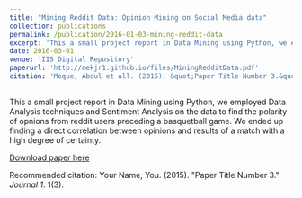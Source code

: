 ```yaml
---
title: "Mining Reddit Data: Opinion Mining on Social Media data"
collection: publications
permalink: /publication/2016-01-03-mining-reddit-data
excerpt: 'This a small project report in Data Mining using Python, we employed Data Analysis techniques and Sentiment Analysis on the data to find the polarity of opnions from reddit users preceding a basquetball game. '
date: 2016-03-01
venue: 'IIS Digital Repository'
paperurl: 'http://mekjr1.github.io/files/MiningRedditData.pdf'
citation: 'Meque, Abdul et all. (2015). &quot;Paper Title Number 3.&quot; <i>Journal 1</i>. 1(3).'
---
```

This a small project report in Data Mining using Python, we employed Data Analysis techniques and Sentiment Analysis on the data to find the polarity of opnions from reddit users preceding a basquetball game. We ended up finding a direct correlation between opinions and results of a match with a high degree of certainty.

[Download paper here](http://mekjr1.github.io/files/MiningRedditData.pdf)

Recommended citation: Your Name, You. (2015). "Paper Title Number 3." <i>Journal 1</i>. 1(3).
